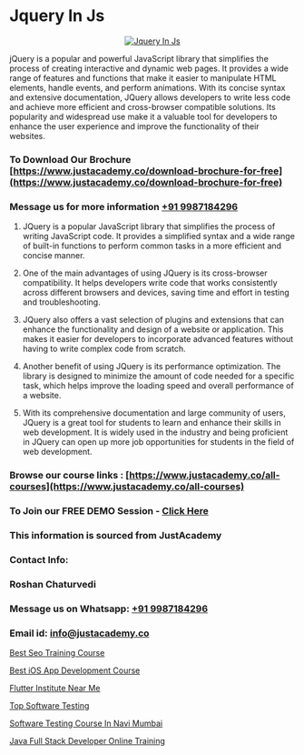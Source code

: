 # Jquery In Js

<p align="center">
  <a href="https://justacademy.co/course-detail/javascript-training">
    <img src="https://justacademy.co/storage2/course_image/1676636853_course_image.webp" alt="Jquery In Js">
  </a>
</p>

jQuery is a popular and powerful JavaScript library that simplifies the process of creating interactive and dynamic web pages. It provides a wide range of features and functions that make it easier to manipulate HTML elements, handle events, and perform animations. With its concise syntax and extensive documentation, JQuery allows developers to write less code and achieve more efficient and cross-browser compatible solutions. Its popularity and widespread use make it a valuable tool for developers to enhance the user experience and improve the functionality of their websites.
### To Download Our Brochure [https://www.justacademy.co/download-brochure-for-free](https://www.justacademy.co/download-brochure-for-free)
### Message us for more information [+91 9987184296](https://api.whatsapp.com/send?phone=919987184296)
1) JQuery is a popular JavaScript library that simplifies the process of writing JavaScript code.
It provides a simplified syntax and a wide range of built-in functions to perform common tasks in a more efficient and concise manner.

2) One of the main advantages of using JQuery is its cross-browser compatibility. It helps developers write code that works consistently across different browsers and devices, saving time and effort in testing and troubleshooting.

3) JQuery also offers a vast selection of plugins and extensions that can enhance the functionality and design of a website or application. This makes it easier for developers to incorporate advanced features without having to write complex code from scratch.

4) Another benefit of using JQuery is its performance optimization. The library is designed to minimize the amount of code needed for a specific task, which helps improve the loading speed and overall performance of a website.

5) With its comprehensive documentation and large community of users, JQuery is a great tool for students to learn and enhance their skills in web development. It is widely used in the industry and being proficient in JQuery can open up more job opportunities for students in the field of web development.

### Browse our course links : [https://www.justacademy.co/all-courses](https://www.justacademy.co/all-courses) 
### To Join our FREE DEMO Session - [Click Here](https://www.justacademy.co/register-for-course-demo)


### This information is sourced from JustAcademy
### Contact Info:
### Roshan Chaturvedi
### Message us on Whatsapp: [+91 9987184296](https://api.whatsapp.com/send?phone=919987184296)
### Email id: [info@justacademy.co](mailto:info@justacademy.co)
                
[Best Seo Training Course](https://www.linkedin.com/pulse/best-seo-training-course-justacademy-manchester-tdd0f?trackingId=eKkk6mI9DNYYBA5sW5VHZQ%3D%3D&lipi=urn%3Ali%3Apage%3Ad_flagship3_company_admin%3BjwbjXdoOSmefqxJib%2FbqYQ%3D%3D)

[Best iOS App Development Course](0)

[Flutter Institute Near Me](https://medium.com/@prempja40/flutter-institute-near-me-96305658b8a2)

[Top Software Testing](https://medium.com/@namusn/top-software-testing-b0a78a5efbce)

[Software Testing Course In Navi Mumbai](https://justacademyin.github.io/justacademy/software-testing-course-in-navi-mumbai)

[Java Full Stack Developer Online Training](https://justacademyin.github.io/Articles/Java-Full-Stack-Developer-Online-Training)

